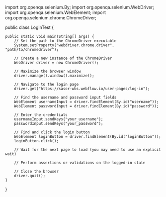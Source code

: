 import org.openqa.selenium.By;
import org.openqa.selenium.WebDriver;
import org.openqa.selenium.WebElement;
import org.openqa.selenium.chrome.ChromeDriver;

public class LoginTest {

    public static void main(String[] args) {
        // Set the path to the ChromeDriver executable
        System.setProperty("webdriver.chrome.driver", "path/to/chromedriver");

        // Create a new instance of the ChromeDriver
        WebDriver driver = new ChromeDriver();

        // Maximize the browser window
        driver.manage().window().maximize();

        // Navigate to the login page
        driver.get("https://sasor-wbs.webflow.io/user-pages/log-in");

        // Find the username and password input fields
        WebElement usernameInput = driver.findElement(By.id("username"));
        WebElement passwordInput = driver.findElement(By.id("password"));

        // Enter the credentials
        usernameInput.sendKeys("your_username");
        passwordInput.sendKeys("your_password");

        // Find and click the login button
        WebElement loginButton = driver.findElement(By.id("loginButton"));
        loginButton.click();

        // Wait for the next page to load (you may need to use an explicit wait)

        // Perform assertions or validations on the logged-in state

        // Close the browser
        driver.quit();
    }
}
